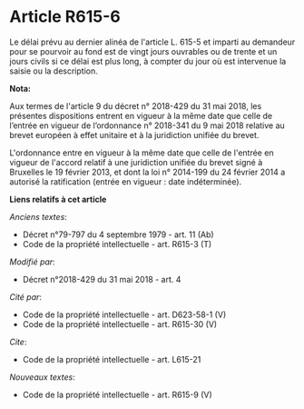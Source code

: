 # Article R615-6

Le délai prévu au dernier alinéa de l'article L. 615-5 et imparti au demandeur pour se pourvoir au fond est de vingt jours
ouvrables ou de trente et un jours civils si ce délai est plus long, à compter du jour où est intervenue la saisie ou la
description.

**Nota:**

Aux termes de l'article 9 du décret n° 2018-429 du 31 mai 2018, les présentes dispositions entrent en vigueur à la même date
que celle de l’entrée en vigueur de l’ordonnance n° 2018-341 du 9 mai 2018 relative au brevet européen à effet unitaire et à
la juridiction unifiée du brevet.

L'ordonnance entre en vigueur à la même date que celle de l'entrée en vigueur de l'accord relatif à une juridiction unifiée
du brevet signé à Bruxelles le 19 février 2013, et dont la loi n° 2014-199 du 24 février 2014 a autorisé la ratification
(entrée en vigueur : date indéterminée).

**Liens relatifs à cet article**

_Anciens textes_:

  - Décret n°79-797 du 4 septembre 1979 - art. 11 (Ab)
  - Code de la propriété intellectuelle - art. R615-3 (T)

_Modifié par_:

  - Décret n°2018-429 du 31 mai 2018 - art. 4

_Cité par_:

  - Code de la propriété intellectuelle - art. D623-58-1 (V)
  - Code de la propriété intellectuelle - art. R615-30 (V)

_Cite_:

  - Code de la propriété intellectuelle - art. L615-21

_Nouveaux textes_:

  - Code de la propriété intellectuelle - art. R615-9 (V)
